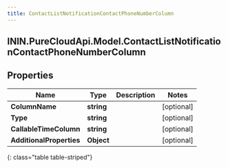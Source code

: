 ```yaml
---
title: ContactListNotificationContactPhoneNumberColumn
---
```

## ININ.PureCloudApi.Model.ContactListNotificationContactPhoneNumberColumn

## Properties

|Name | Type | Description | Notes|
|------------ | ------------- | ------------- | -------------|
| **ColumnName** | **string** |  | [optional] |
| **Type** | **string** |  | [optional] |
| **CallableTimeColumn** | **string** |  | [optional] |
| **AdditionalProperties** | **Object** |  | [optional] |
{: class="table table-striped"}


